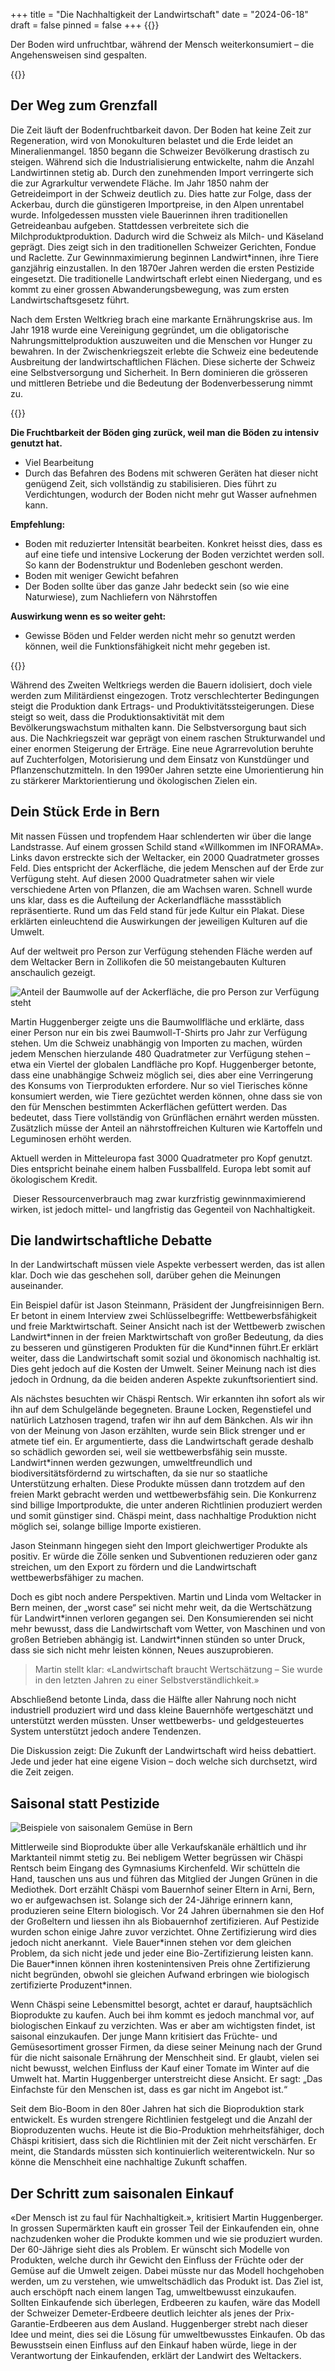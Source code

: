+++
title = "Die Nachhaltigkeit der Landwirtschaft"
date = "2024-06-18"
draft = false
pinned = false
+++
{{<lead>}}

Der Boden wird unfruchtbar, während der Mensch weiterkonsumiert – die Angehensweisen sind gespalten.  

{{</lead>}}

## Der Weg zum Grenzfall 

Die Zeit läuft der Bodenfruchtbarkeit davon. Der Boden hat keine Zeit zur Regeneration, wird von Monokulturen belastet und die Erde leidet an Mineralienmangel. 1850 begann die Schweizer Bevölkerung drastisch zu steigen. Während sich die Industrialisierung entwickelte, nahm die Anzahl Landwirtinnen stetig ab. Durch den zunehmenden Import verringerte sich die zur Agrarkultur verwendete Fläche. Im Jahr 1850 nahm der Getreideimport in der Schweiz deutlich zu. Dies hatte zur Folge, dass der Ackerbau, durch die günstigeren Importpreise, in den Alpen unrentabel wurde. Infolgedessen mussten viele Bauerinnen ihren traditionellen Getreideanbau aufgeben. Stattdessen verbreitete sich die Milchproduktproduktion. Dadurch wird die Schweiz als Milch- und Käseland geprägt. Dies zeigt sich in den traditionellen Schweizer Gerichten, Fondue und Raclette. Zur Gewinnmaximierung beginnen Landwirt*innen, ihre Tiere ganzjährig einzustallen. In den 1870er Jahren werden die ersten Pestizide eingesetzt. Die traditionelle Landwirtschaft erlebt einen Niedergang, und es kommt zu einer grossen Abwanderungsbewegung, was zum ersten Landwirtschaftsgesetz führt. 

Nach dem Ersten Weltkrieg brach eine markante Ernährungskrise aus. Im Jahr 1918 wurde eine Vereinigung gegründet, um die obligatorische Nahrungsmittelproduktion auszuweiten und die Menschen vor Hunger zu bewahren. In der Zwischenkriegszeit erlebte die Schweiz eine bedeutende Ausbreitung der landwirtschaftlichen Flächen. Diese sicherte der Schweiz eine Selbstversorgung und Sicherheit. In Bern dominieren die grösseren und mittleren Betriebe und die Bedeutung der Bodenverbesserung nimmt zu. 

{{<box>}}

**Die Fruchtbarkeit der Böden ging zurück, weil man die Böden zu intensiv genutzt hat.** 

* Viel Bearbeitung 
* Durch das Befahren des Bodens mit schweren Geräten hat dieser nicht genügend Zeit, sich vollständig zu stabilisieren. Dies führt zu Verdichtungen, wodurch der Boden nicht mehr gut Wasser aufnehmen kann.

**Empfehlung:** 

* Boden mit reduzierter Intensität bearbeiten. Konkret heisst dies, dass es auf eine tiefe und intensive Lockerung der Boden verzichtet werden soll. So kann der Bodenstruktur und Bodenleben geschont werden.
* Boden mit weniger Gewicht befahren 
* Der Boden sollte über das ganze Jahr bedeckt sein (so wie eine Naturwiese), zum Nachliefern von Nährstoffen 

**Auswirkung wenn es so weiter geht:** 

* Gewisse Böden und Felder werden nicht mehr so genutzt werden können, weil die Funktionsfähigkeit nicht mehr gegeben ist.

{{</box>}}

Während des Zweiten Weltkriegs werden die Bauern idolisiert, doch viele werden zum Militärdienst eingezogen. Trotz verschlechterter Bedingungen steigt die Produktion dank Ertrags- und Produktivitätssteigerungen. Diese steigt so weit, dass die Produktionsaktivität mit dem Bevölkerungswachstum mithalten kann. Die Selbstversorgung baut sich aus. Die Nachkriegszeit war geprägt von einem raschen Strukturwandel und einer enormen Steigerung der Erträge. Eine neue Agrarrevolution beruhte auf Zuchterfolgen, Motorisierung und dem Einsatz von Kunstdünger und Pflanzenschutzmitteln. In den 1990er Jahren setzte eine Umorientierung hin zu stärkerer Marktorientierung und ökologischen Zielen ein. 

## Dein Stück Erde in Bern 

Mit nassen Füssen und tropfendem Haar schlenderten wir über die lange Landstrasse. Auf einem grossen Schild stand «Willkommen im INFORAMA». Links davon erstreckte sich der Weltacker, ein 2000 Quadratmeter grosses Feld. Dies entspricht der Ackerfläche, die jedem Menschen auf der Erde zur Verfügung steht. Auf diesen 2000 Quadratmeter sahen wir viele verschiedene Arten von Pflanzen, die am Wachsen waren. Schnell wurde uns klar, dass es die Aufteilung der Ackerlandfläche massstäblich repräsentierte. Rund um das Feld stand für jede Kultur ein Plakat. Diese erklärten einleuchtend die Auswirkungen der jeweiligen Kulturen auf die Umwelt. 

Auf der weltweit pro Person zur Verfügung stehenden Fläche werden auf dem Weltacker Bern in Zollikofen die 50 meistangebauten Kulturen anschaulich gezeigt. 

![](reportage-7.jpg "Anteil der Baumwolle auf der Ackerfläche, die pro Person zur Verfügung steht")

Martin Huggenberger zeigte uns die Baumwollfläche und erklärte, dass einer Person nur ein bis zwei Baumwoll-T-Shirts pro Jahr zur Verfügung stehen. Um die Schweiz unabhängig von Importen zu machen, würden jedem Menschen hierzulande 480 Quadratmeter zur Verfügung stehen – etwa ein Viertel der globalen Landfläche pro Kopf. Huggenberger betonte, dass eine unabhängige Schweiz möglich sei, dies aber eine Verringerung des Konsums von Tierprodukten erfordere. Nur so viel Tierisches könne konsumiert werden, wie Tiere gezüchtet werden können, ohne dass sie von den für Menschen bestimmten Ackerflächen gefüttert werden. Das bedeutet, dass Tiere vollständig von Grünflächen ernährt werden müssten. Zusätzlich müsse der Anteil an nährstoffreichen Kulturen wie Kartoffeln und Leguminosen erhöht werden. 

Aktuell werden in Mitteleuropa fast 3000 Quadratmeter pro Kopf genutzt. Dies entspricht beinahe einem halben Fussballfeld. Europa lebt somit auf ökologischem Kredit. 

 Dieser Ressourcenverbrauch mag zwar kurzfristig gewinnmaximierend wirken, ist jedoch mittel- und langfristig das Gegenteil von Nachhaltigkeit. 

## Die landwirtschaftliche Debatte 

In der Landwirtschaft müssen viele Aspekte verbessert werden, das ist allen klar. Doch wie das geschehen soll, darüber gehen die Meinungen auseinander. 

Ein Beispiel dafür ist Jason Steinmann, Präsident der Jungfreisinnigen Bern. Er betont in einem Interview zwei Schlüsselbegriffe: Wettbewerbsfähigkeit und freie Marktwirtschaft. Seiner Ansicht nach ist der Wettbewerb zwischen Landwirt\*innen in der freien Marktwirtschaft von großer Bedeutung, da dies zu besseren und günstigeren Produkten für die Kund\*innen führt.Er erklärt weiter, dass die Landwirtschaft somit sozial und ökonomisch nachhaltig ist. Dies geht jedoch auf die Kosten der Umwelt. Seiner Meinung nach ist dies jedoch in Ordnung, da die beiden anderen Aspekte zukunftsorientiert sind. 

Als nächstes besuchten wir Chäspi Rentsch. Wir erkannten ihn sofort als wir ihn auf dem Schulgelände begegneten. Braune Locken, Regenstiefel und natürlich Latzhosen tragend, trafen wir ihn auf dem Bänkchen. Als wir ihn von der Meinung von Jason erzählten, wurde sein Blick strenger und er atmete tief ein. Er argumentierte, dass die Landwirtschaft gerade deshalb so schädlich geworden sei, weil sie wettbewerbsfähig sein musste. Landwirt*innen werden gezwungen, umweltfreundlich und biodiversitätsfördernd zu wirtschaften, da sie nur so staatliche Unterstützung erhalten. Diese Produkte müssen dann trotzdem auf den freien Markt gebracht werden und wettbewerbsfähig sein. Die Konkurrenz sind billige Importprodukte, die unter anderen Richtlinien produziert werden und somit günstiger sind. Chäspi meint, dass nachhaltige Produktion nicht möglich sei, solange billige Importe existieren. 

Jason Steinmann hingegen sieht den Import gleichwertiger Produkte als positiv. Er würde die Zölle senken und Subventionen reduzieren oder ganz streichen, um den Export zu fördern und die Landwirtschaft wettbewerbsfähiger zu machen. 

Doch es gibt noch andere Perspektiven. Martin und Linda vom Weltacker in Bern meinen, der „worst case“ sei nicht mehr weit, da die Wertschätzung für Landwirt\*innen verloren gegangen sei. Den Konsumierenden sei nicht mehr bewusst, dass die Landwirtschaft vom Wetter, von Maschinen und von großen Betrieben abhängig ist. Landwirt\*innen stünden so unter Druck, dass sie sich nicht mehr leisten können, Neues auszuprobieren. 

> Martin stellt klar: «Landwirtschaft braucht Wertschätzung – Sie wurde in den letzten Jahren zu einer Selbstverständlichkeit.» 

Abschließend betonte Linda, dass die Hälfte aller Nahrung noch nicht industriell produziert wird und dass kleine Bauernhöfe wertgeschätzt und unterstützt werden müssten. Unser wettbewerbs- und geldgesteuertes System unterstützt jedoch andere Tendenzen. 

Die Diskussion zeigt: Die Zukunft der Landwirtschaft wird heiss debattiert. Jede und jeder hat eine eigene Vision – doch welche sich durchsetzt, wird die Zeit zeigen. 

## Saisonal statt Pestizide 

![](reportage-15.jpg "Beispiele von saisonalem Gemüse in Bern")

Mittlerweile sind Bioprodukte über alle Verkaufskanäle erhältlich und ihr Marktanteil nimmt stetig zu. Bei nebligem Wetter begrüssen wir Chäspi Rentsch beim Eingang des Gymnasiums Kirchenfeld. Wir schütteln die Hand, tauschen uns aus und führen das Mitglied der Jungen Grünen in die Mediothek. Dort erzählt Chäspi vom Bauernhof seiner Eltern in Arni, Bern, wo er aufgewachsen ist. Solange sich der 24-Jährige erinnern kann, produzieren seine Eltern biologisch. Vor 24 Jahren übernahmen sie den Hof der Großeltern und liessen ihn als Biobauernhof zertifizieren. Auf Pestizide wurden schon einige Jahre zuvor verzichtet. Ohne Zertifizierung wird dies jedoch nicht anerkannt.  Viele Bauer\*innen stehen vor dem gleichen Problem, da sich nicht jede und jeder eine Bio-Zertifizierung leisten kann. Die Bauer\*innen können ihren kostenintensiven Preis ohne Zertifizierung nicht begründen, obwohl sie gleichen Aufwand erbringen wie biologisch zertifizierte Produzent*innen. 

Wenn Chäspi seine Lebensmittel besorgt, achtet er darauf, hauptsächlich Bioprodukte zu kaufen. Auch bei ihm kommt es jedoch manchmal vor, auf biologischen Einkauf zu verzichten. Was er aber am wichtigsten findet, ist saisonal einzukaufen. Der junge Mann kritisiert das Früchte- und Gemüsesortiment grosser Firmen, da diese seiner Meinung nach der Grund für die nicht saisonale Ernährung der Menschheit sind. Er glaubt, vielen sei nicht bewusst, welchen Einfluss der Kauf einer Tomate im Winter auf die Umwelt hat. Martin Huggenberger unterstreicht diese Ansicht. Er sagt: „Das Einfachste für den Menschen ist, dass es gar nicht im Angebot ist.“ 

Seit dem Bio-Boom in den 80er Jahren hat sich die Bioproduktion stark entwickelt. Es wurden strengere Richtlinien festgelegt und die Anzahl der Bioproduzenten wuchs. Heute ist die Bio-Produktion mehrheitsfähiger, doch Chäspi kritisiert, dass sich die Richtlinien mit der Zeit nicht verschärfen. Er meint, die Standards müssten sich kontinuierlich weiterentwickeln. Nur so könne die Menschheit eine nachhaltige Zukunft schaffen. 

## Der Schritt zum saisonalen Einkauf 

«Der Mensch ist zu faul für Nachhaltigkeit.», kritisiert Martin Huggenberger. In grossen Supermärkten kauft ein grosser Teil der Einkaufenden ein, ohne nachzudenken woher die Produkte kommen und wie sie produziert wurden. Der 60-Jährige sieht dies als Problem. Er wünscht sich Modelle von Produkten, welche durch ihr Gewicht den Einfluss der Früchte oder der Gemüse auf die Umwelt zeigen. Dabei müsste nur das Modell hochgehoben werden, um zu verstehen, wie umweltschädlich das Produkt ist. Das Ziel ist, auch erschöpft nach einem langen Tag, umweltbewusst einzukaufen. Sollten Einkaufende sich überlegen, Erdbeeren zu kaufen, wäre das Modell der Schweizer Demeter-Erdbeere deutlich leichter als jenes der Prix-Garantie-Erdbeeren aus dem Ausland. Huggenberger strebt nach dieser Idee und meint, dies sei die Lösung für umweltbewusstes Einkaufen. Ob das Bewusstsein einen Einfluss auf den Einkauf haben würde, liege in der Verantwortung der Einkaufenden, erklärt der Landwirt des Weltackers. 

<!--EndFragment-->